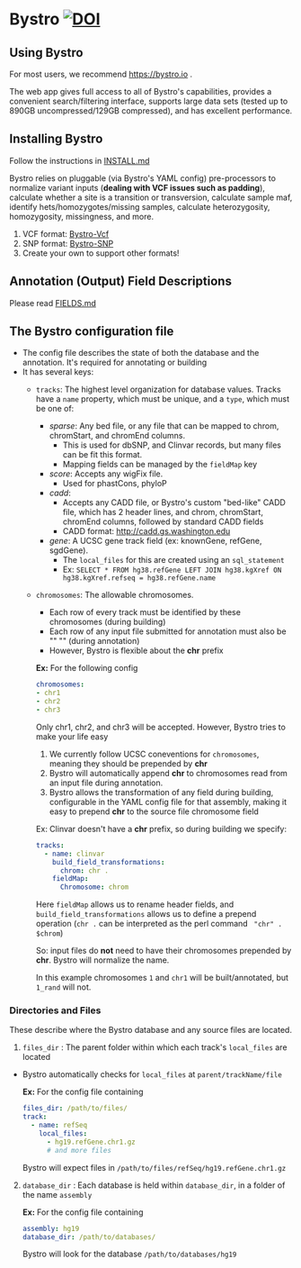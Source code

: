 # Bystro [![DOI](https://zenodo.org/badge/98203430.svg)](https://zenodo.org/badge/latestdoi/98203430)
## Using Bystro
For most users, we recommend https://bystro.io .

The web app gives full access to all of Bystro's capabilities, provides a convenient search/filtering interface, supports large data sets (tested up to 890GB uncompressed/129GB compressed), and has excellent performance.

## Installing Bystro
Follow the instructions in [INSTALL.md](INSTALL.md)

Bystro relies on pluggable (via Bystro's YAML config) pre-processors to normalize variant inputs (**dealing with VCF issues such as padding**), calculate whether a site is a transition or transversion, calculate sample maf, identify hets/homozygotes/missing samples, calculate heterozygosity, homozygosity, missingness, and more.
1. VCF format: [Bystro-Vcf](https://github.com/akotlar/bystro-vcf)
2. SNP format: [Bystro-SNP](https://github.com/akotlar/bystro-snp)
3. Create your own to support other formats!

## Annotation (Output) Field Descriptions
Please read [FIELDS.md](FIELDS.md)

## The Bystro configuration file

- The config file describes the state of both the database and the annotation. It's required for annotating or building
- It has several keys:
  - ```tracks```: The highest level organization for database values. Tracks have a ```name``` property, which must be unique, and a ```type```, which must be one of:
      + *sparse*: Any bed file, or any file that can be mapped to chrom, chromStart, and chromEnd columns.
        + This is used for dbSNP, and Clinvar records, but many files can be fit this format.
        + Mapping fields can be managed by the ```fieldMap``` key
      + *score*: Accepts any wigFix file. 
        + Used for phastCons, phyloP
      + *cadd*:
        + Accepts any CADD file, or Bystro's custom "bed-like" CADD file, which has 2 header lines, and chrom, chromStart, chromEnd columns, followed by standard CADD fields
        * CADD format: http://cadd.gs.washington.edu
      + *gene*: A UCSC gene track field (ex: knownGene, refGene, sgdGene).
        + The ```local_files``` for this are created using an ```sql_statement```
        + Ex: ```SELECT * FROM hg38.refGene LEFT JOIN hg38.kgXref ON hg38.kgXref.refseq = hg38.refGene.name```
  - ```chromosomes```: The allowable chromosomes.
    - Each row of every track must be identified by these chromosomes (during building)
    - Each row of any input file submitted for annotation must also be "" "" (during annotation)
    - However, Bystro is flexible about the **chr** prefix
 
    **Ex:** For the following config
    ```yaml
    chromosomes:
    - chr1
    - chr2
    - chr3
    ```
    
    Only chr1, chr2, and chr3 will be accepted. However, Bystro tries to make your life easy
      1. We currently follow UCSC coneventions for ```chromosomes```, meaning they should be prepended by **chr**
      2. Bystro will automatically append **chr** to chromosomes read from an input file during annotation. 
      3. Bystro allows the transformation of any field during building, configurable in the YAML config file for that assembly, making it easy to prepend **chr** to the source file chromosome field
      
      Ex: Clinvar doesn't have a **chr** prefix, so during building we specify:
      ```yaml
      tracks:
        - name: clinvar
          build_field_transformations:
            chrom: chr .
          fieldMap:
            Chromosome: chrom
      ```
      
      Here ```fieldMap``` allows us to rename header fields, and ```build_field_transformations``` allows us to define a prepend operation (```chr .``` can be interpreted as the perl command ``` "chr" . $chrom```)
      
      
    So: input files do **not** need to have their chromosomes prepended by **chr**. Bystro will normalize the name.
    
    In this example chromosomes ```1``` and ```chr1``` will be built/annotated, but ```1_rand``` will not.

### Directories and Files
These describe where the Bystro database and any source files are located.

1. `files_dir` : The parent folder within which each track's ```local_files``` are located
  * Bystro automatically checks for ```local_files``` at ```parent/trackName/file```
    
    **Ex:** For the config file containing
    ```yaml
    files_dir: /path/to/files/
    track:
      - name: refSeq
        local_files:
          - hg19.refGene.chr1.gz
          # and more files
     ```
       Bystro will expect files in ```/path/to/files/refSeq/hg19.refGene.chr1.gz```

2. `database_dir` : Each database is held within ```database_dir```, in a folder of the name ```assembly```
  
    **Ex:** For the config file containing
    ```yaml
    assembly: hg19
    database_dir: /path/to/databases/
    ```
 
     Bystro will look for the database ```/path/to/databases/hg19```
